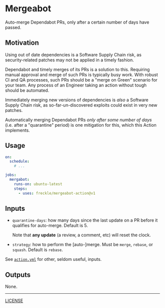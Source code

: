 # Mergeabot

Auto-merge Dependabot PRs, only after a certain number of days have passed.

## Motivation

Using out of date dependencies is a Software Supply Chain risk, as
security-related patches may not be applied in a timely fashion.

Dependabot and timely merges of its PRs is a solution to this. Requiring manual
approval and merge of such PRs is typically busy work. With robust CI and QA
processes, such PRs should be a "merge on Green" scenario for your team. Any
process of an Engineer taking an action without tough should be automated.

Immediately merging new versions of dependencies is _also_ a Software Supply
Chain risk, as so-far-un-discovered exploits could exist in very new patches.

Automatically merging Dependabot PRs _only after some number of days_ (i.e.
after a "quarantine" period) is one mitigation for this, which this Action
implements.

## Usage

```yaml
on:
  schedule:
    # ...

jobs:
  mergabot:
    runs-on: ubuntu-latest
    steps:
      - uses: freckle/mergeabot-action@v1
```

## Inputs

- `quarantine-days`: how many days since the last update on a PR before it
  qualifies for auto-merge. Default is 5.

  Note that **any update** (a review, a comment, etc) will reset the clock.

- `strategy`: how to perform the [auto-]merge. Must be `merge`, `rebase`, or
  `squash`. Default is `rebase`.

See [`action.yml`](./action.yml) for other, seldom useful, inputs.

## Outputs

None.

---

[LICENSE](./LICENSE)

